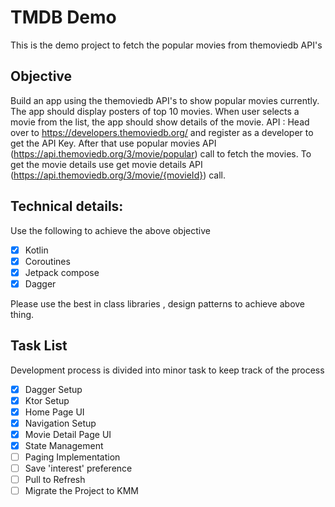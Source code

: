 # TMDB Demo
This is the demo project to fetch the popular movies from themoviedb API's

## Objective
Build an app using the themoviedb API's to show popular movies currently. The app should display posters of top 10 movies. When user selects a movie from
the list, the app should show details of the movie.
API : Head over to https://developers.themoviedb.org/ and register as a developer to get the API Key. After that use popular movies API (https://api.themoviedb.org/3/movie/popular) call to fetch the movies. 
To get the movie details use get movie details API (https://api.themoviedb.org/3/movie/{movieId}) call.

## Technical details: 
Use the following to achieve the above objective

- [x] Kotlin
- [x] Coroutines
- [x] Jetpack compose
- [x] Dagger

Please use the best in class libraries , design patterns to achieve above thing.

## Task List
Development process is divided into minor task to keep track of the process

- [x] Dagger Setup
- [x] Ktor Setup
- [x] Home Page UI
- [x] Navigation Setup
- [x] Movie Detail Page UI
- [x] State Management 
- [ ] Paging Implementation
- [ ] Save 'interest' preference
- [ ] Pull to Refresh
- [ ] Migrate the Project to KMM 
